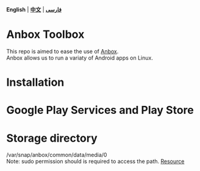 **English** | **[中文](README-zh.md)** | **[فارسی](README-fa.md)**

# Anbox Toolbox
This repo is aimed to ease the use of [Anbox](https://anbox.io).
</br>Anbox allows us to run a variaty of Android apps on Linux.

# Installation

# Google Play Services and Play Store

# Storage directory
/var/snap/anbox/common/data/media/0
</br>Note: sudo permission should is required to access the path. [Resource](https://askubuntu.com/questions/995836/where-is-anbox-share-folder-with-ubuntu)
